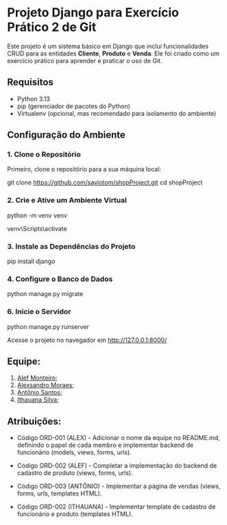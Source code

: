 # Projeto Django para Exercício Prático 2 de Git

Este projeto é um sistema básico em Django que inclui funcionalidades CRUD para as entidades **Cliente**, **Produto** e **Venda**. Ele foi criado como um exercício prático para aprender e praticar o uso de Git.

## Requisitos

- Python 3.13
- pip (gerenciador de pacotes do Python)
- Virtualenv (opcional, mas recomendado para isolamento do ambiente)

## Configuração do Ambiente

### 1. Clone o Repositório

Primeiro, clone o repositório para a sua máquina local:

git clone https://github.com/saviotom/shopProject.git
cd shopProject

### 2. Crie e Ative um Ambiente Virtual

python -m venv venv

venv\Scripts\activate

### 3. Instale as Dependências do Projeto

pip install django

### 4. Configure o Banco de Dados

python manage.py migrate

### 6. Inicie o Servidor

python manage.py runserver

Acesse o projeto no navegador em http://127.0.0.1:8000/

## Equipe:

1. [Alef Monteiro](https://github.com/alef-monteiro);
2. [Alexsandro Moraes](https://github.com/lexmoraes);
3. [Antônio Santos](https://github.com/antonio-pss);
4. [Ithauana Silva](https://github.com/Ithauana);

## Atribuições:

- Código ORD-001 (ALEX) - Adicionar o nome da equipe no README.md, definindo o papel de
cada membro e implementar backend de funcionário (models, views, forms, urls).

- Código ORD-002 (ALEF) - Completar a implementação do backend de cadastro de produto (views, forms, urls).

- Código ORD-003 (ANTÔNIO) - Implementar a página de vendas (views, forms, urls, templates HTML).

- Código ORD-002 (ITHAUANA) - Implementar template de cadastro de funcionário e produto (templates HTML).

